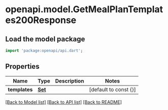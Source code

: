 # openapi.model.GetMealPlanTemplates200Response

## Load the model package
```dart
import 'package:openapi/api.dart';
```

## Properties
Name | Type | Description | Notes
------------ | ------------- | ------------- | -------------
**templates** | [**Set<GetAnalyzedRecipeInstructions200ResponseIngredientsInner>**](GetAnalyzedRecipeInstructions200ResponseIngredientsInner.md) |  | [default to const {}]

[[Back to Model list]](../README.md#documentation-for-models) [[Back to API list]](../README.md#documentation-for-api-endpoints) [[Back to README]](../README.md)


